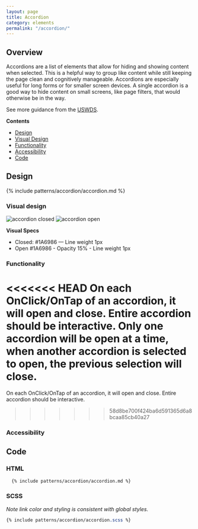 ```yaml
---
layout: page
title: Accordion
category: elements
permalink: "/accordion/"
---
```


## Overview
Accordions are a list of elements that allow for hiding and showing content when selected. This is a helpful way to group like content while still keeping the page clean and cognitively manageable. Accordions are especially useful for long forms or for smaller screen devices. A single accordion is a good way to hide content on small screens, like page filters, that would otherwise be in the way.

See more guidance from the [USWDS](https://designsystem.digital.gov/components/accordion/).

**Contents**
- [Design](#design)
- [Visual Design](#visualdesign)
- [Functionality](#functionality)
- [Accessibility](#accessibility)
- [Code](#code)

<a name="design"></a>
## Design

{% include patterns/accordion/accordion.md %}


<a name="visualdesign"></a>
### Visual design
![accordion closed](../assets/img/accordion/accordion-closed.png)
![accordion open](../assets/img/accordion/accordion-open.png)

**Visual Specs**
- Closed: #1A6986 — Line weight 1px
- Open #1A6986 - Opacity 15% - Line weight 1px


<a name="functionality"></a>
### Functionality
<<<<<<< HEAD
On each OnClick/OnTap of an accordion, it will open and close. Entire accordion should be interactive. Only one accordion will be open at a time, when another accordion is selected to open, the previous selection will close.
=======
On each OnClick/OnTap of an accordion, it will open and close. Entire accordion should be interactive.
>>>>>>> 58d8be700f424ba6d591365d6a8bcaa85cb40a27


<a name="accessibility"></a>
### Accessibility


<a name="code"></a>
## Code
### HTML
```html
  {% include patterns/accordion/accordion.md %}
```
### SCSS
  _Note link color and styling is consistent with global styles._  
```scss
{% include patterns/accordion/accordion.scss %}
```
